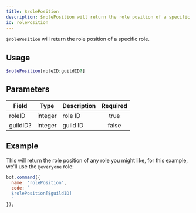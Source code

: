 ```yaml
---
title: $rolePosition 
description: $rolePosition will return the role position of a specific role.
id: rolePosition
---
```


`$rolePosition` will return the role position of a specific role.

## Usage

```php
$rolePosition[roleID;guildID?]
```

## Parameters 


| Field    | Type    | Description | Required |
| -------- | ------- | ----------- |:--------:|
| roleID   | integer | role ID     |    true   |
| guildID? | integer | guild ID    |    false    |


## Example

This will return the role position of any role you might like, for this example, we'll use the `@everyone` role:

```javascript
bot.command({
  name: 'rolePosition',
  code: `
  $rolePosition[$guildID]
  `
});
```
